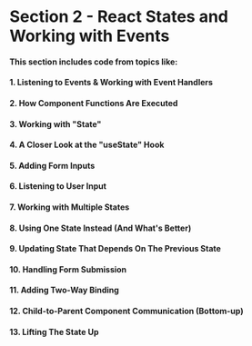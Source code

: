 # Section 2 - React States and Working with Events

#### This section includes code from topics like:

#### 1. Listening to Events & Working with Event Handlers

#### 2. How Component Functions Are Executed

#### 3. Working with "State"

#### 4. A Closer Look at the "useState" Hook

#### 5. Adding Form Inputs

#### 6. Listening to User Input

#### 7. Working with Multiple States

#### 8. Using One State Instead (And What's Better)

#### 9. Updating State That Depends On The Previous State

#### 10. Handling Form Submission

#### 11. Adding Two-Way Binding

#### 12. Child-to-Parent Component Communication (Bottom-up)

#### 13. Lifting The State Up